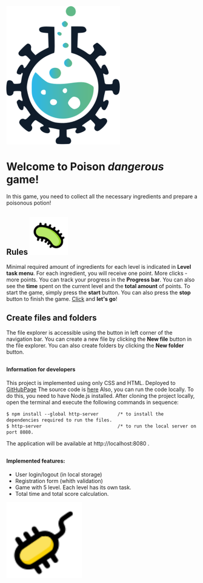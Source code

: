 <img src="img/logo.svg" width="300">

# Welcome to Poison *dangerous* game!
In this game, you need to collect all the necessary ingredients and prepare a poisonous potion!

## Rules                      <img src="img/green.svg" width="100">

Minimal required amount of ingredients for each level is indicated in **Level  task menu**.
For each ingredient, you will receive one point. More clicks - more points.
You can track your progress in the **Progress bar**.
You can also see the **time** spent on the current level and the **total amount** of points.
To start the game, simply press the **start** button.
You can also press the **stop** button to finish the game.
[Click](https://annka-sarviro.github.io/Clicker-Game/) and **let's go**!

## Create files and folders

The file explorer is accessible using the button in left corner of the navigation bar. You can create a new file by clicking the **New file** button in the file explorer. You can also create folders by clicking the **New folder** button.

##

#### Information for developers

This project is implemented using only CSS and HTML.
Deployed to [GitHubPage](https://annka-sarviro.github.io/Clicker-Game/)
The source code is [here](https://github.com/Annka-Sarviro/Clicker-Game/)
Also, you can run the code locally. To do this, you need to have Node.js installed.
After cloning the project locally, open the terminal and execute the following commands in sequence:

    $ npm install --global http-server       /* to install the dependencies required to run the files.
    $ http-server                            /* to run the local server on port 8080.
    
   The application will be available at http://localhost:8080
.
##
#### Implemented features:

 - User login/logout (in local storage)
 - Registration form (whith validation)
 - Game with 5 level. Each level has its own task.
 - Total time and total score calculation.

 <img src="img/yellow.svg" width="200">

